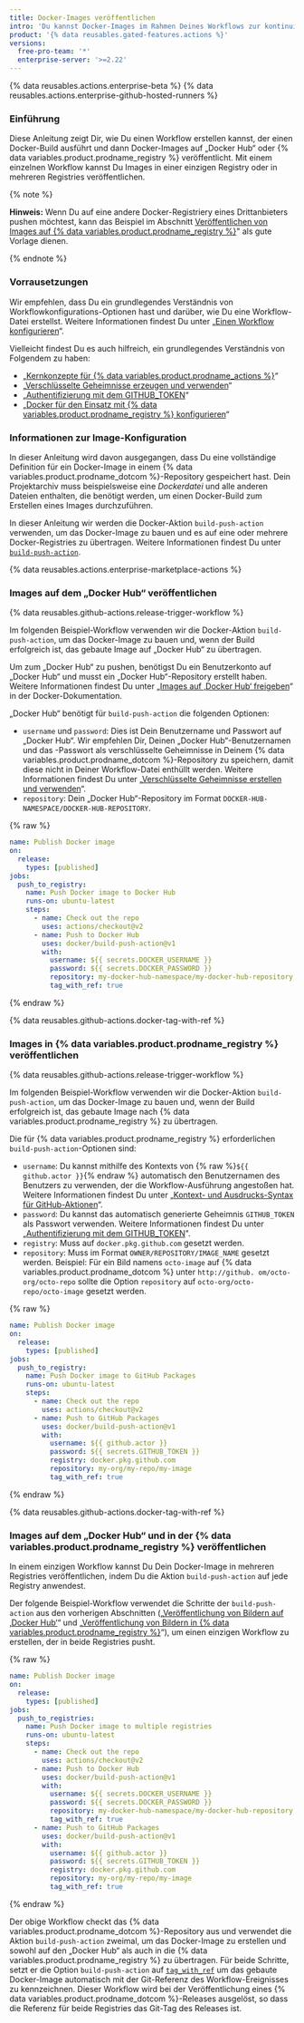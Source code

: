 ```yaml
---
title: Docker-Images veröffentlichen
intro: 'Du kannst Docker-Images im Rahmen Deines Workflows zur kontinuierlichen Integration (CI) in einer Registry wie zum Beispiel „Docker Hub“ oder {% data variables.product.prodname_registry %} veröffentlichen.'
product: '{% data reusables.gated-features.actions %}'
versions:
  free-pro-team: '*'
  enterprise-server: '>=2.22'
---
```


{% data reusables.actions.enterprise-beta %}
{% data reusables.actions.enterprise-github-hosted-runners %}

### Einführung

Diese Anleitung zeigt Dir, wie Du einen Workflow erstellen kannst, der einen Docker-Build ausführt und dann Docker-Images auf „Docker Hub“ oder {% data variables.product.prodname_registry %} veröffentlicht. Mit einem einzelnen Workflow kannst Du Images in einer einzigen Registry oder in mehreren Registries veröffentlichen.

{% note %}

**Hinweis:** Wenn Du auf eine andere Docker-Registriery eines Drittanbieters pushen möchtest, kann das Beispiel im Abschnitt [Veröffentlichen von Images auf {% data variables.product.prodname_registry %}](#publishing-images-to-github-packages)" als gute Vorlage dienen.

{% endnote %}

### Vorrausetzungen

Wir empfehlen, dass Du ein grundlegendes Verständnis von Workflowkonfigurations-Optionen hast und darüber, wie Du eine Workflow-Datei erstellst. Weitere Informationen findest Du unter „[Einen Workflow konfigurieren](/actions/automating-your-workflow-with-github-actions/configuring-a-workflow)“.

Vielleicht findest Du es auch hilfreich, ein grundlegendes Verständnis von Folgendem zu haben:

- „[Kernkonzepte für {% data variables.product.prodname_actions %}](/actions/automating-your-workflow-with-github-actions/core-concepts-for-github-actions)“
- „[Verschlüsselte Geheimnisse erzeugen und verwenden](/actions/automating-your-workflow-with-github-actions/creating-and-using-encrypted-secrets)“
- „[Authentifizierung mit dem GITHUB_TOKEN](/actions/automating-your-workflow-with-github-actions/authenticating-with-the-github_token)“
- „[Docker für den Einsatz mit {% data variables.product.prodname_registry %} konfigurieren](/packages/using-github-packages-with-your-projects-ecosystem/configuring-docker-for-use-with-github-packages)“

### Informationen zur Image-Konfiguration

In dieser Anleitung wird davon ausgegangen, dass Du eine vollständige Definition für ein Docker-Image in einem {% data variables.product.prodname_dotcom %}-Repository gespeichert hast. Dein Projektarchiv muss beispielsweise eine _Dockerdatei_ und alle anderen Dateien enthalten, die benötigt werden, um einen Docker-Build zum Erstellen eines Images durchzuführen.

In dieser Anleitung wir werden die Docker-Aktion `build-push-action` verwenden, um das Docker-Image zu bauen und es auf eine oder mehrere Docker-Registries zu übertragen. Weitere Informationen findest Du unter [`build-push-action`](https://github.com/marketplace/actions/build-and-push-docker-images).

{% data reusables.actions.enterprise-marketplace-actions %}

### Images auf dem „Docker Hub“ veröffentlichen

{% data reusables.github-actions.release-trigger-workflow %}

Im folgenden Beispiel-Workflow verwenden wir die Docker-Aktion `build-push-action`, um das Docker-Image zu bauen und, wenn der Build erfolgreich ist, das gebaute Image auf „Docker Hub“ zu übertragen.

Um zum „Docker Hub“ zu pushen, benötigst Du ein Benutzerkonto auf „Docker Hub“ und musst ein „Docker Hub“-Repository erstellt haben. Weitere Informationen findest Du unter „[Images auf ‚Docker Hub‘ freigeben](https://docs.docker.com/get-started/part3/)“ in der Docker-Dokumentation.

„Docker Hub“ benötigt für `build-push-action` die folgenden Optionen:

* `username` und `password`: Dies ist Dein Benutzername und Passwort auf „Docker Hub“. Wir empfehlen Dir, Deinen „Docker Hub“-Benutzernamen und das -Passwort als verschlüsselte Geheimnisse in Deinem {% data variables.product.prodname_dotcom %}-Repository zu speichern, damit diese nicht in Deiner Workflow-Datei enthüllt werden. Weitere Informationen findest Du unter „[Verschlüsselte Geheimnisse erstellen und verwenden](/actions/automating-your-workflow-with-github-actions/creating-and-using-encrypted-secrets)“.
* `repository`: Dein „Docker Hub“-Repository im Format `DOCKER-HUB-NAMESPACE/DOCKER-HUB-REPOSITORY`.

{% raw %}
```yaml
name: Publish Docker image
on:
  release:
    types: [published]
jobs:
  push_to_registry:
    name: Push Docker image to Docker Hub
    runs-on: ubuntu-latest
    steps:
      - name: Check out the repo
        uses: actions/checkout@v2
      - name: Push to Docker Hub
        uses: docker/build-push-action@v1
        with:
          username: ${{ secrets.DOCKER_USERNAME }}
          password: ${{ secrets.DOCKER_PASSWORD }}
          repository: my-docker-hub-namespace/my-docker-hub-repository
          tag_with_ref: true
```
{% endraw %}

{% data reusables.github-actions.docker-tag-with-ref %}

### Images in {% data variables.product.prodname_registry %} veröffentlichen

{% data reusables.github-actions.release-trigger-workflow %}

Im folgenden Beispiel-Workflow verwenden wir die Docker-Aktion `build-push-action`, um das Docker-Image zu bauen und, wenn der Build erfolgreich ist, das gebaute Image nach {% data variables.product.prodname_registry %} zu übertragen.

Die für {% data variables.product.prodname_registry %} erforderlichen `build-push-action`-Optionen sind:

* `username`: Du kannst mithilfe des Kontexts von {% raw %}`${{ github.actor }}`{% endraw %} automatisch den Benutzernamen des Benutzers zu verwenden, der die Workflow-Ausführung angestoßen hat. Weitere Informationen findest Du unter „[Kontext- und Ausdrucks-Syntax für GitHub-Aktionen](/actions/reference/context-and-expression-syntax-for-github-actions#github-context)“.
* `password`: Du kannst das automatisch generierte Geheimnis `GITHUB_TOKEN` als Passwort verwenden. Weitere Informationen findest Du unter „[Authentifizierung mit dem GITHUB_TOKEN](/actions/automating-your-workflow-with-github-actions/authenticating-with-the-github_token)".
* `registry`: Muss auf `docker.pkg.github.com` gesetzt werden.
* `repository`: Muss im Format `OWNER/REPOSITORY/IMAGE_NAME` gesetzt werden. Beispiel: Für ein Bild namens `octo-image` auf {% data variables.product.prodname_dotcom %} unter `http://github. om/octo-org/octo-repo` sollte die Option `repository` auf `octo-org/octo-repo/octo-image` gesetzt werden.

{% raw %}
```yaml
name: Publish Docker image
on:
  release:
    types: [published]
jobs:
  push_to_registry:
    name: Push Docker image to GitHub Packages
    runs-on: ubuntu-latest
    steps:
      - name: Check out the repo
        uses: actions/checkout@v2
      - name: Push to GitHub Packages
        uses: docker/build-push-action@v1
        with:
          username: ${{ github.actor }}
          password: ${{ secrets.GITHUB_TOKEN }}
          registry: docker.pkg.github.com
          repository: my-org/my-repo/my-image
          tag_with_ref: true

```
{% endraw %}

{% data reusables.github-actions.docker-tag-with-ref %}

### Images auf dem „Docker Hub“ und in der {% data variables.product.prodname_registry %} veröffentlichen

In einem einzigen Workflow kannst Du Dein Docker-Image in mehreren Registries veröffentlichen, indem Du die Aktion `build-push-action` auf jede Registry anwendest.

Der folgende Beispiel-Workflow verwendet die Schritte der `build-push-action` aus den vorherigen Abschnitten („[Veröffentlichung von Bildern auf ‚Docker Hub‘](#publishing-images-to-docker-hub)“ und „[Veröffentlichung von Bildern in {% data variables.product.prodname_registry %}](#publishing-images-to-github-packages)“), um einen einzigen Workflow zu erstellen, der in beide Registries pusht.

{% raw %}
```yaml
name: Publish Docker image
on:
  release:
    types: [published]
jobs:
  push_to_registries:
    name: Push Docker image to multiple registries
    runs-on: ubuntu-latest
    steps:
      - name: Check out the repo
        uses: actions/checkout@v2
      - name: Push to Docker Hub
        uses: docker/build-push-action@v1
        with:
          username: ${{ secrets.DOCKER_USERNAME }}
          password: ${{ secrets.DOCKER_PASSWORD }}
          repository: my-docker-hub-namespace/my-docker-hub-repository
          tag_with_ref: true
      - name: Push to GitHub Packages
        uses: docker/build-push-action@v1
        with:
          username: ${{ github.actor }}
          password: ${{ secrets.GITHUB_TOKEN }}
          registry: docker.pkg.github.com
          repository: my-org/my-repo/my-image
          tag_with_ref: true
```
{% endraw %}

Der obige Workflow checkt das {% data variables.product.prodname_dotcom %}-Repository aus und verwendet die Aktion `build-push-action` zweimal, um das Docker-Image zu erstellen und sowohl auf den „Docker Hub“ als auch in die {% data variables.product.prodname_registry %} zu übertragen. Für beide Schritte, setzt er die Option `build-push-action` auf [`tag_with_ref`](https://github.com/marketplace/actions/build-and-push-docker-images#tag_with_ref) um das gebaute Docker-Image automatisch mit der Git-Referenz des Workflow-Ereignisses zu kennzeichnen. Dieser Workflow wird bei der Veröffentlichung eines {% data variables.product.prodname_dotcom %}-Releases ausgelöst, so dass die Referenz für beide Registries das Git-Tag des Releases ist.
